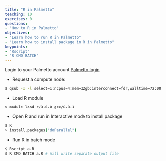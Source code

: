 ```yaml
---
title: "R in Palmetto"
teaching: 10
exercises: 0
questions:
- "How to R in Palmetto"
objectives:
- "Learn how to run R in Palmetto"
- "Learn how to install package in R in Palmetto"
keypoints:
- "Rscript"
- "R CMD BATCH"
---
```

Login to your Palmetto account [Palmetto login](https://www.palmetto.clemson.edu/palmetto/basic/login/)

- Request a compute node:
```bash
$ qsub -I -l select=1:ncpus=4:mem=32gb:interconnect=fdr,walltime=72:00:00
```

- Load R module
```bash
$ module load r/3.6.0-gcc/8.3.1
```

- Open R and run in Interactive mode to install package
```bash
$ R
> install.packages("doParallel")
```

- Run R in batch mode
```bash
$ Rscript a.R
$ R CMD BATCH a.R # Will write separate output file
```

